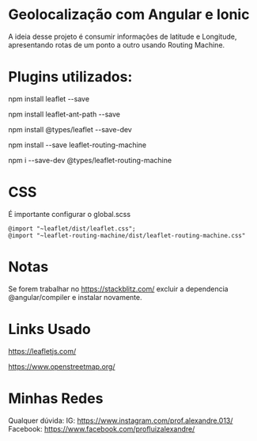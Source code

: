 # Geolocalização com Angular e Ionic
A ideia desse projeto é consumir informações de latitude e Longitude, apresentando rotas de um ponto a outro usando Routing Machine. 

# Plugins utilizados:

npm install leaflet --save

npm install leaflet-ant-path --save

npm install  @types/leaflet --save-dev

npm install --save leaflet-routing-machine

npm i --save-dev @types/leaflet-routing-machine

# CSS

É importante configurar o global.scss
```
@import "~leaflet/dist/leaflet.css";
@import "~leaflet-routing-machine/dist/leaflet-routing-machine.css"
```

# Notas

Se forem trabalhar no https://stackblitz.com/ excluir a dependencia @angular/compiler e instalar novamente.

# Links Usado
https://leafletjs.com/

https://www.openstreetmap.org/


# Minhas Redes
Qualquer dúvida:
IG: https://www.instagram.com/prof.alexandre.013/
Facebook: https://www.facebook.com/profluizalexandre/

